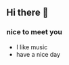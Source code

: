 ## Hi there 👋
### nice to meet you
- I like music
- have a nice day

<!--
**hello-earth123/hello-earth123** is a ✨ _special_ ✨ repository because its `README.md` (this file) appears on your GitHub profile.
![Solved.ac Profile](http://mazassumnida.wtf/api/v2/generate_badge?boj=aaa4591)
Here are some ideas to get you started:

- 🔭 I’m currently working on ...
- 🌱 I’m currently learning ...
- 👯 I’m looking to collaborate on ...
- 🤔 I’m looking for help with ...
- 💬 Ask me about ...
- 📫 How to reach me: ...
- 😄 Pronouns: ...
- ⚡ Fun fact: ...
-->

